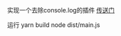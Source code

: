 实现一个去除console.log的插件
[传送门](https://juejin.cn/post/6900400789949267975)

运行
yarn build
node dist/main.js